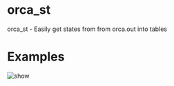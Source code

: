 # orca_st
orca_st - Easily get states from from orca.out into tables

# Examples
![show](/examples/show-use2.gif)
